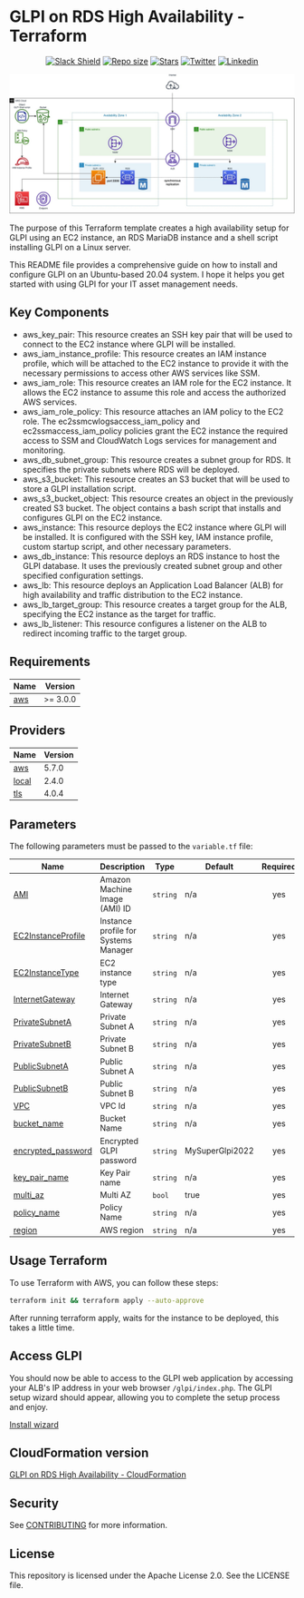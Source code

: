 # GLPI on RDS High Availability - Terraform

<p align="center">
	<a href="https://join.slack.com/t/yrisgroupe/shared_invite/zt-1q51z8dmv-GC0XzUSclzBnUQ0tpKhznw"><img alt="Slack Shield" src="https://img.shields.io/badge/slack-yris-brightgreen.svg?logo=slack"></a>
	<a href="https://github.com/Yris-ops/glpi-on-rds-high-availability-for-aws-terraform"><img alt="Repo size" src="https://img.shields.io/github/repo-size/Yris-ops/glpi-on-rds-high-availability-for-aws-terraform"></a>
	<a href="https://github.com/Yris-ops/glpi-on-rds-high-availability-for-aws-terraform"><img alt="Stars" src="https://img.shields.io/github/stars/Yris-ops/glpi-on-rds-high-availability-for-aws"></a>
	<a href="https://twitter.com/cz_antoine"><img alt="Twitter" src="https://img.shields.io/twitter/follow/cz_antoine?style=social"></a>
	<a href="https://www.linkedin.com/in/antoine-cichowicz-837575b1"><img alt="Linkedin" src="https://img.shields.io/badge/-Antoine-blue?style=flat-square&logo=Linkedin&logoColor=white"></a>
<p>

![GLPI on RDS High Availability](./img/GLPIArchitecture.jpg)

The purpose of this Terraform template creates a high availability setup for GLPI using an EC2 instance, an RDS MariaDB instance and a shell script installing GLPI on a Linux server.

This README file provides a comprehensive guide on how to install and configure GLPI on an Ubuntu-based 20.04 system. I hope it helps you get started with using GLPI for your IT asset management needs.

## Key Components

- aws_key_pair: This resource creates an SSH key pair that will be used to connect to the EC2 instance where GLPI will be installed.
- aws_iam_instance_profile: This resource creates an IAM instance profile, which will be attached to the EC2 instance to provide it with the necessary permissions to access other AWS services like SSM.
- aws_iam_role: This resource creates an IAM role for the EC2 instance. It allows the EC2 instance to assume this role and access the authorized AWS services.
- aws_iam_role_policy: This resource attaches an IAM policy to the EC2 role. The ec2ssmcwlogsaccess_iam_policy and ec2ssmaccess_iam_policy policies grant the EC2 instance the required access to SSM and CloudWatch Logs services for management and monitoring.
- aws_db_subnet_group: This resource creates a subnet group for RDS. It specifies the private subnets where RDS will be deployed.
- aws_s3_bucket: This resource creates an S3 bucket that will be used to store a GLPI installation script.
- aws_s3_bucket_object: This resource creates an object in the previously created S3 bucket. The object contains a bash script that installs and configures GLPI on the EC2 instance.
- aws_instance: This resource deploys the EC2 instance where GLPI will be installed. It is configured with the SSH key, IAM instance profile, custom startup script, and other necessary parameters.
- aws_db_instance: This resource deploys an RDS instance to host the GLPI database. It uses the previously created subnet group and other specified configuration settings.
- aws_lb: This resource deploys an Application Load Balancer (ALB) for high availability and traffic distribution to the EC2 instance.
- aws_lb_target_group: This resource creates a target group for the ALB, specifying the EC2 instance as the target for traffic.
- aws_lb_listener: This resource configures a listener on the ALB to redirect incoming traffic to the target group.

## Requirements

| Name | Version |
|------|---------|
| <a name="requirement_aws"></a> [aws](#requirement\_aws) | >= 3.0.0 |

## Providers

| Name | Version |
|------|---------|
| <a name="provider_aws"></a> [aws](#provider\_aws) | 5.7.0 |
| <a name="provider_local"></a> [local](#provider\_local) | 2.4.0 |
| <a name="provider_tls"></a> [tls](#provider\_tls) | 4.0.4 |

## Parameters

The following parameters must be passed to the `variable.tf` file:

| Name | Description | Type | Default | Required |
|------|-------------|------|---------|:--------:|
| <a name="input_AMI"></a> [AMI](#input\_AMI) | Amazon Machine Image (AMI) ID | `string` | n/a | yes |
| <a name="input_EC2InstanceProfile"></a> [EC2InstanceProfile](#input\_EC2InstanceProfile) | Instance profile for Systems Manager | `string` | n/a | yes |
| <a name="input_EC2InstanceType"></a> [EC2InstanceType](#input\_EC2InstanceType) | EC2 instance type | `string` | n/a | yes |
| <a name="input_InternetGateway"></a> [InternetGateway](#input\_InternetGateway) | Internet Gateway | `string` | n/a | yes |
| <a name="input_PrivateSubnetA"></a> [PrivateSubnetA](#input\_PrivateSubnetA) | Private Subnet A | `string` | n/a | yes |
| <a name="input_PrivateSubnetB"></a> [PrivateSubnetB](#input\_PrivateSubnetB) | Private Subnet B | `string` | n/a | yes |
| <a name="input_PublicSubnetA"></a> [PublicSubnetA](#input\_PublicSubnetA) | Public Subnet A | `string` | n/a | yes |
| <a name="input_PublicSubnetB"></a> [PublicSubnetB](#input\_PublicSubnetB) | Public Subnet B | `string` | n/a | yes |
| <a name="input_VPC"></a> [VPC](#input\_VPC) | VPC Id | `string` | n/a | yes |
| <a name="input_bucket_name"></a> [bucket\_name](#input\_bucket\_name) | Bucket Name | `string` | n/a | yes |
| <a name="input_encrypted_password"></a> [encrypted\_password](#input\_encrypted\_password) | Encrypted GLPI password | `string` | MySuperGlpi2022 | yes |
| <a name="input_key_pair_name"></a> [key\_pair\_name](#input\_key\_pair\_name) | Key Pair name | `string` | n/a | yes |
| <a name="input_multi_az"></a> [multi\_az](#input\_multi\_az) | Multi AZ | `bool` | true | yes |
| <a name="input_policy_name"></a> [policy\_name](#input\_policy\_name) | Policy Name | `string` | n/a | yes |
| <a name="input_region"></a> [region](#input\_region) | AWS region | `string` | n/a | yes |

## Usage Terraform

To use Terraform with AWS, you can follow these steps:

``` bash
terraform init && terraform apply --auto-approve
```

After running terraform apply, waits for the instance to be deployed, this takes a little time.

## Access GLPI

You should now be able to access to the GLPI web application by accessing your ALB's IP address in your web browser `/glpi/index.php`. The GLPI setup wizard should appear, allowing you to complete the setup process and enjoy.

[Install wizard](https://glpi-install.readthedocs.io/en/latest/install/wizard.html)

## CloudFormation version

[GLPI on RDS High Availability - CloudFormation](https://github.com/Yris-ops/glpi-on-rds-high-availability-for-aws)

## Security

See [CONTRIBUTING](CONTRIBUTING.md#security-issue-notifications) for more information.

## License

This repository is licensed under the Apache License 2.0. See the LICENSE file.